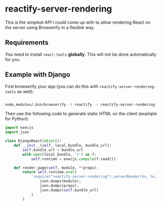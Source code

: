 # reactify-server-rendering

This is the simplest API I could come up with to allow rendering React on the server using Browserify in a flexible way.

## Requirements

You need to install `react-tools` **globally**. This will not be done automatically for you.

## Example with Django

First browserify your app (you can do this with `reactify-server-rendering-tools` as well):

```sh

node_modules/.bin/browserify -t reactify -r reactify-server-rendering -r ./pages/Home > django_static/bundle.js

```

Then use the following code to generate static HTML on the client (example for Python):

```python
import execjs
import json

class DjangoReact(object):
    def __init__(self, local_bundle, bundle_url):
        self.bundle_url = bundle_url
        with open(local_bundle, 'r') as f:
            self.runtime = execjs.compile(f.read())

    def render_page(self, module, **props):
        return self.runtime.eval(
            'require("reactify-server-rendering").serverRender(%s, %s, %s)' % (
                json.dumps(module),
                json.dumps(props),
                json.dumps(self.bundle_url)
            )
        )
```
